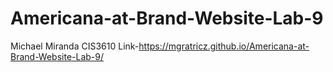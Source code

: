 # Americana-at-Brand-Website-Lab-9
Michael Miranda CIS3610
Link-https://mgratricz.github.io/Americana-at-Brand-Website-Lab-9/
